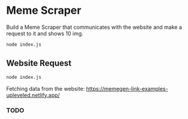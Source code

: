 # Meme Scraper

Build a Meme Scraper that communicates with the website and
make a request to it and shows 10 img.

```bash
node index.js
```

## Website Request

```bash
node index.js
```

Fetching data from the website: https://memegen-link-examples-upleveled.netlify.app/

### TODO
